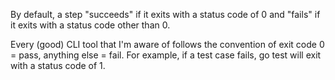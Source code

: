 By default, a step "succeeds" if it exits with a status code of 0 and "fails" if it exits with a status code other than 0.

Every (good) CLI tool that I'm aware of follows the convention of exit code 0 = pass, anything else = fail. For example, if a test case fails, go test will exit with a status code of 1.